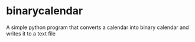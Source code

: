 # binarycalendar
A simple python program that converts  a calendar into binary calendar  and writes it to a text file

